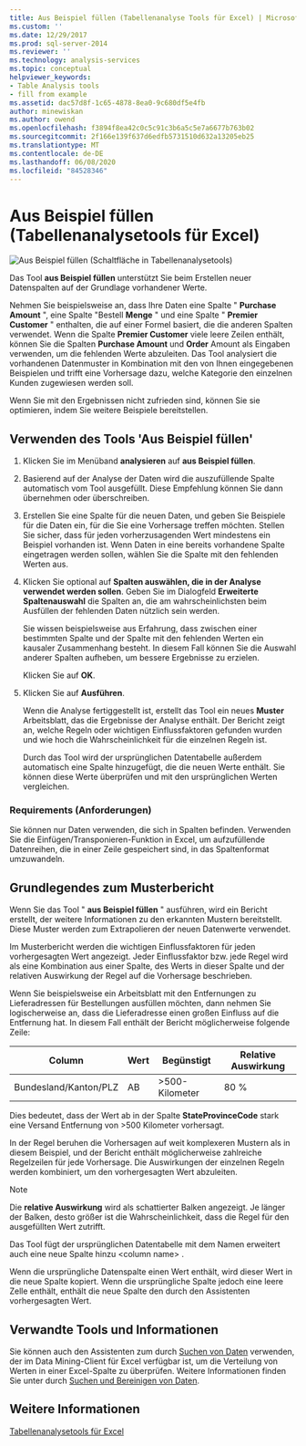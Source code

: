 ```yaml
---
title: Aus Beispiel füllen (Tabellenanalyse Tools für Excel) | Microsoft-Dokumentation
ms.custom: ''
ms.date: 12/29/2017
ms.prod: sql-server-2014
ms.reviewer: ''
ms.technology: analysis-services
ms.topic: conceptual
helpviewer_keywords:
- Table Analysis tools
- fill from example
ms.assetid: dac57d8f-1c65-4878-8ea0-9c680df5e4fb
author: minewiskan
ms.author: owend
ms.openlocfilehash: f3894f8ea42c0c5c91c3b6a5c5e7a6677b763b02
ms.sourcegitcommit: 2f166e139f637d6edfb5731510d632a13205eb25
ms.translationtype: MT
ms.contentlocale: de-DE
ms.lasthandoff: 06/08/2020
ms.locfileid: "84528346"
---
```

# <a name="fill-from-example-table-analysis-tools-for-excel"></a>Aus Beispiel füllen (Tabellenanalysetools für Excel)
  ![Aus Beispiel füllen (Schaltfläche in Tabellenanalysetools)](media/tat-fillex.gif "Aus Beispiel füllen (Schaltfläche in Tabellenanalysetools)")  
  
 Das Tool **aus Beispiel füllen** unterstützt Sie beim Erstellen neuer Datenspalten auf der Grundlage vorhandener Werte.  
  
 Nehmen Sie beispielsweise an, dass Ihre Daten eine Spalte " **Purchase Amount** ", eine Spalte "Bestell **Menge** " und eine Spalte " **Premier Customer** " enthalten, die auf einer Formel basiert, die die anderen Spalten verwendet. Wenn die Spalte **Premier Customer** viele leere Zeilen enthält, können Sie die Spalten **Purchase Amount** und **Order** Amount als Eingaben verwenden, um die fehlenden Werte abzuleiten. Das Tool analysiert die vorhandenen Datenmuster in Kombination mit den von Ihnen eingegebenen Beispielen und trifft eine Vorhersage dazu, welche Kategorie den einzelnen Kunden zugewiesen werden soll.  
  
 Wenn Sie mit den Ergebnissen nicht zufrieden sind, können Sie sie optimieren, indem Sie weitere Beispiele bereitstellen.  
  
## <a name="using-the-fill-from-example-tool"></a>Verwenden des Tools 'Aus Beispiel füllen'  
  
1.  Klicken Sie im Menüband **analysieren** auf **aus Beispiel füllen**.  
  
2.  Basierend auf der Analyse der Daten wird die auszufüllende Spalte automatisch vom Tool ausgefüllt. Diese Empfehlung können Sie dann übernehmen oder überschreiben.  
  
3.  Erstellen Sie eine Spalte für die neuen Daten, und geben Sie Beispiele für die Daten ein, für die Sie eine Vorhersage treffen möchten. Stellen Sie sicher, dass für jeden vorherzusagenden Wert mindestens ein Beispiel vorhanden ist. Wenn Daten in eine bereits vorhandene Spalte eingetragen werden sollen, wählen Sie die Spalte mit den fehlenden Werten aus.  
  
4.  Klicken Sie optional auf **Spalten auswählen, die in der Analyse verwendet werden sollen**. Geben Sie im Dialogfeld **Erweiterte Spaltenauswahl** die Spalten an, die am wahrscheinlichsten beim Ausfüllen der fehlenden Daten nützlich sein werden.  
  
     Sie wissen beispielsweise aus Erfahrung, dass zwischen einer bestimmten Spalte und der Spalte mit den fehlenden Werten ein kausaler Zusammenhang besteht. In diesem Fall können Sie die Auswahl anderer Spalten aufheben, um bessere Ergebnisse zu erzielen.  
  
     Klicken Sie auf **OK**.  
  
5.  Klicken Sie auf **Ausführen**.  
  
     Wenn die Analyse fertiggestellt ist, erstellt das Tool ein neues **Muster** Arbeitsblatt, das die Ergebnisse der Analyse enthält. Der Bericht zeigt an, welche Regeln oder wichtigen Einflussfaktoren gefunden wurden und wie hoch die Wahrscheinlichkeit für die einzelnen Regeln ist.  
  
     Durch das Tool wird der ursprünglichen Datentabelle außerdem automatisch eine Spalte hinzugefügt, die die neuen Werte enthält. Sie können diese Werte überprüfen und mit den ursprünglichen Werten vergleichen.  
  
### <a name="requirements"></a>Requirements (Anforderungen)  
 Sie können nur Daten verwenden, die sich in Spalten befinden. Verwenden Sie die Einfügen/Transponieren-Funktion in Excel, um aufzufüllende Datenreihen, die in einer Zeile gespeichert sind, in das Spaltenformat umzuwandeln.  
  
## <a name="understanding-the-pattern-report"></a>Grundlegendes zum Musterbericht  
 Wenn Sie das Tool " **aus Beispiel füllen** " ausführen, wird ein Bericht erstellt, der weitere Informationen zu den erkannten Mustern bereitstellt. Diese Muster werden zum Extrapolieren der neuen Datenwerte verwendet.  
  
 Im Musterbericht werden die wichtigen Einflussfaktoren für jeden vorhergesagten Wert angezeigt. Jeder Einflussfaktor bzw. jede Regel wird als eine Kombination aus einer Spalte, des Werts in dieser Spalte und der relativen Auswirkung der Regel auf die Vorhersage beschrieben.  
  
 Wenn Sie beispielsweise ein Arbeitsblatt mit den Entfernungen zu Lieferadressen für Bestellungen ausfüllen möchten, dann nehmen Sie logischerweise an, dass die Lieferadresse einen großen Einfluss auf die Entfernung hat. In diesem Fall enthält der Bericht möglicherweise folgende Zeile:  
  
|Column|Wert|Begünstigt|Relative Auswirkung|  
|------------|-----------|------------|---------------------|  
|Bundesland/Kanton/PLZ|AB|>500-Kilometer|80 %|  
  
 Dies bedeutet, dass der Wert ab in der Spalte **StateProvinceCode** stark eine Versand Entfernung von >500 Kilometer vorhersagt.  
  
 In der Regel beruhen die Vorhersagen auf weit komplexeren Mustern als in diesem Beispiel, und der Bericht enthält möglicherweise zahlreiche Regelzeilen für jede Vorhersage. Die Auswirkungen der einzelnen Regeln werden kombiniert, um den vorhergesagten Wert abzuleiten.  
  
> [!NOTE]  
>  Die **relative Auswirkung** wird als schattierter Balken angezeigt. Je länger der Balken, desto größer ist die Wahrscheinlichkeit, dass die Regel für den ausgefüllten Wert zutrifft.  
  
 Das Tool fügt der ursprünglichen Datentabelle mit dem Namen erweitert auch eine neue Spalte hinzu \<column name> .  
  
 Wenn die ursprüngliche Datenspalte einen Wert enthält, wird dieser Wert in die neue Spalte kopiert. Wenn die ursprüngliche Spalte jedoch eine leere Zelle enthält, enthält die neue Spalte den durch den Assistenten vorhergesagten Wert.  
  
## <a name="related-tools-and-information"></a>Verwandte Tools und Informationen  
 Sie können auch den Assistenten zum durch [Suchen von Daten](explore-data-sql-server-data-mining-add-ins.md) verwenden, der im Data Mining-Client für Excel verfügbar ist, um die Verteilung von Werten in einer Excel-Spalte zu überprüfen. Weitere Informationen finden Sie unter durch [Suchen und Bereinigen von Daten](exploring-and-cleaning-data.md).  
  
## <a name="see-also"></a>Weitere Informationen  
 [Tabellenanalysetools für Excel](table-analysis-tools-for-excel.md)  
  
  
